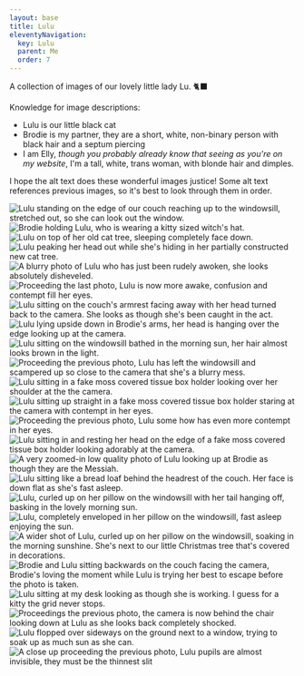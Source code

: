 ```yaml
---
layout: base
title: Lulu
eleventyNavigation:
  key: Lulu
  parent: Me
  order: 7
---
```


A collection of images of our lovely little lady Lu. :black_cat: 

Knowledge for image descriptions:
- Lulu is our little black cat
- Brodie is my partner, they are a short, white, non-binary person with black hair and a septum piercing
- I am Elly, *though you probably already know that seeing as you're on my website*, I'm a tall, white, trans woman, with blonde hair and dimples.

I hope the alt text does these wonderful images justice! Some alt text references previous images, so it's best to look through them in order.

![Lulu standing on the edge of our couch reaching up to the windowsill, stretched out, so she can look out the window.](./src/assets/img/IMG_1652.png)
![Brodie holding Lulu, who is wearing a kitty sized witch's hat.](./src/assets/img/IMG_1903.png)
![Lulu on top of her old cat tree, sleeping completely face down.](./src/assets/img/IMG_1919.png)
![Lulu peaking her head out while she's hiding in her partially constructed new cat tree.](./src/assets/img/IMG_1947.JPG)
![A blurry photo of Lulu who has just been rudely awoken, she looks absolutely disheveled.](./src/assets/img/IMG_1968.png)
![Proceeding the last photo, Lulu is now more awake, confusion and contempt fill her eyes.](./src/assets/img/IMG_1969.png)
![Lulu sitting on the couch's armrest facing away with her head turned back to the camera. She looks as though she's been caught in the act.](./src/assets/img/IMG_1976.png)
![Lulu lying upside down in Brodie's arms, her head is hanging over the edge looking up at the camera.](./src/assets/img/IMG_1983.png)
![Lulu sitting on the windowsill bathed in the morning sun, her hair almost looks brown in the light.](./src/assets/img/IMG_2021.png)
![Proceeding the previous photo, Lulu has left the windowsill and scampered up so close to the camera that she's a blurry mess.](./src/assets/img/IMG_2026.png)
![Lulu sitting in a fake moss covered tissue box holder looking over her shoulder at the the camera.](./src/assets/img/IMG_2062.png)
![Lulu sitting up straight in a fake moss covered tissue box holder staring at the camera with contempt in her eyes.](./src/assets/img/IMG_2065.png)
![Proceeding the previous photo, Lulu some how has even more contempt in her eyes.](./src/assets/img/IMG_2067.png)
![Lulu sitting in and resting her head on the edge of a fake moss covered tissue box holder looking adorably at the camera.](./src/assets/img/IMG_2068.png)
![A very zoomed-in low quality photo of Lulu looking up at Brodie as though they are the Messiah.](./src/assets/img/IMG_2088.png)
![Lulu sitting like a bread loaf behind the headrest of the couch. Her face is down flat as she's fast asleep.](./src/assets/img/IMG_2102.png)
![Lulu, curled up on her pillow on the windowsill with her tail hanging off, basking in the lovely morning sun.](./src/assets/img/IMG_2111.png)
![Lulu, completely enveloped in her pillow on the windowsill, fast asleep enjoying the sun.](./src/assets/img/IMG_2112.png)
![A wider shot of Lulu, curled up on her pillow on the windowsill, soaking in the morning sunshine. She's next to our little Christmas tree that's covered in decorations.](./src/assets/img/IMG_2113.png)
![Brodie and Lulu sitting backwards on the couch facing the camera, Brodie's loving the moment while Lulu is trying her best to escape before the photo is taken.](./src/assets/img/IMG_2117.png)
![Lulu sitting at my desk looking as though she is working. I guess for a kitty the grid never stops.](./src/assets/img/IMG_2118.png)
![Proceedings the previous photo, the camera is now behind the chair looking down at Lulu as she looks back completely shocked.](./src/assets/img/IMG_2122.png)
![Lulu flopped over sideways on the ground next to a window, trying to soak up as much sun as she can.](./src/assets/img/IMG_2127.png)
![A close up proceeding the previous photo, Lulu pupils are almost invisible, they must be the thinnest slit](./src/assets/img/IMG_2128.png)
